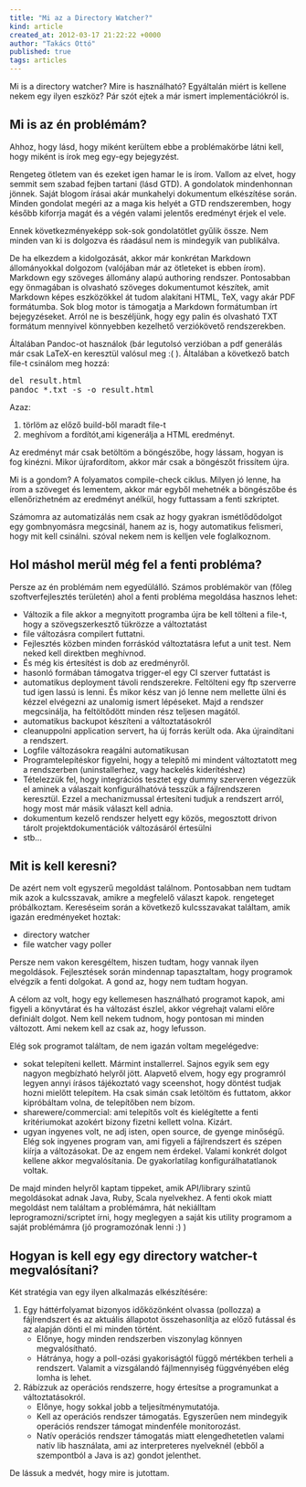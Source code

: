 ```yaml
---
title: "Mi az a Directory Watcher?"
kind: article
created_at: 2012-03-17 21:22:22 +0000
author: "Takács Ottó"
published: true
tags: articles
---
```

Mi is a directory watcher? Mire is használható? Egyáltalán miért is kellene nekem egy ilyen eszköz? Pár szót ejtek a már ismert implementációkról is.

Mi is az én problémám?
------------
Ahhoz, hogy lásd, hogy miként kerültem ebbe a problémakörbe látni kell, hogy miként is írok meg egy-egy bejegyzést. 

Rengeteg ötletem van és ezeket igen hamar le is írom. Vallom az elvet, hogy semmit sem szabad fejben tartani (lásd GTD). A gondolatok mindenhonnan jönnek. Saját blogom írásai akár munkahelyi dokumentum elkészítése során. Minden gondolat megéri az a maga kis helyét a GTD rendszeremben, hogy később kiforrja magát és a végén valami jelentős eredményt érjek el vele.

Ennek következményeképp sok-sok gondolatötlet gyűlik össze. Nem minden van ki is dolgozva és ráadásul nem is mindegyik van publikálva.

De ha elkezdem a kidolgozását, akkor már konkrétan Markdown állományokkal dolgozom (valójában már az ötleteket is ebben írom). Markdown egy szöveges állomány alapú authoring rendszer. Pontosabban egy önmagában is olvasható szöveges dokumentumot készítek, amit Markdown képes eszközökkel át tudom alakítani HTML, TeX, vagy akár PDF formátumba. Sok blog motor is támogatja a Markdown formátumban írt bejegyzéseket. Arról ne is beszéljünk, hogy egy palin és olvasható TXT formátum mennyivel könnyebben kezelhető verziókövető rendszerekben.

Általában Pandoc-ot használok (bár legutolsó verzióban a pdf generálás már csak LaTeX-en keresztül valósul meg :( ). Általában a következő batch file-t csinálom meg hozzá:

<pre  class="brush: plain;toolbar: false;tab-size:2" >
del result.html
pandoc *.txt -s -o result.html
</pre>

Azaz:

1. törlöm az előző build-ből maradt file-t
2. meghívom a fordítót,ami kigenerálja a HTML eredményt.

Az eredményt már csak betöltöm a böngészőbe, hogy lássam, hogyan is fog kinézni. Mikor újrafordítom, akkor már csak a böngészőt frissítem újra.

Mi is a gondom? A folyamatos compile-check ciklus. Milyen jó lenne, ha írom a szöveget és lementem, akkor már egyből mehetnék a böngészőbe és ellenőrizhetném az eredményt anélkül, hogy futtassam a fenti szkriptet.

Számomra az automatizálás nem csak az hogy gyakran ismétlődődolgot egy gombnyomásra megcsinál, hanem az is, hogy automatikus felismeri, hogy mit kell csinálni. szóval nekem nem is kelljen vele foglalkoznom.

Hol máshol merül még fel a fenti probléma?
------------

Persze az én problémám nem egyedülálló. Számos problémakör van (főleg szoftverfejlesztés területén) ahol a fenti probléma megoldása hasznos lehet:

- Változik a file akkor a megnyitott programba újra be kell tölteni a file-t, hogy a szövegszerkesztő tükrözze a változtatást
- file változásra compilert futtatni.
- Fejlesztés közben minden forráskód változtatásra lefut a unit test. Nem neked kell direktben meghívnod.
- És még kis értesítést is dob az eredményről.
- hasonló formában támogatva trigger-el egy CI szerver futtatást is
-  automatikus deployment távoli rendszerekre. Feltölteni egy ftp szerverre tud igen lassú is lenni. És mikor kész van jó lenne nem mellette ülni és kézzel elvégezni az unalomig ismert lépéseket. Majd a rendszer megcsinálja, ha feltöltődött minden rész teljesen magától.
- automatikus backupot készíteni a változtatásokról
- cleanuppolni application servert, ha új forrás került oda. Aka újraindítani a rendszert.
- Logfile változásokra reagálni automatikusan
- Programtelepítéskor figyelni, hogy a telepítő mi mindent változtatott meg a rendszerben (uninstallerhez, vagy hackelés kiderítéshez)
- Tételezzük fel, hogy integrációs tesztet egy dummy szerveren végezzük el aminek a válaszait konfigurálhatóvá tesszük a fájlrendszeren keresztül. Ezzel a mechanizmussal értesíteni tudjuk a rendszert arról, hogy most már másik választ kell adnia.
- dokumentum kezelő rendszer helyett egy közös, megosztott drivon tárolt projektdokumentációk változásáról értesülni
- stb...

Mit is kell keresni?
------------

De azért nem volt egyszerű megoldást találnom. Pontosabban nem tudtam mik azok a kulcsszavak, amikre a megfelelő választ kapok. rengeteget próbálkoztam. Kereséseim során a következő kulcsszavakat találtam, amik igazán eredményeket hoztak:

- directory watcher
- file watcher vagy poller

Persze nem vakon keresgéltem, hiszen tudtam, hogy vannak ilyen megoldások. Fejlesztések során mindennap tapasztaltam, hogy programok elvégzik a  fenti dolgokat. A gond az, hogy nem tudtam hogyan. 

A célom az volt, hogy egy kellemesen használható programot kapok, ami figyeli a könyvtárat és ha változást észlel, akkor végrehajt valami előre definiált dolgot. Nem kell nekem tudnom, hogy pontosan mi minden változott. Ami nekem kell az csak az, hogy lefusson. 

Elég sok programot találtam, de nem igazán voltam megelégedve:

-  sokat telepíteni kellett. Mármint installerrel. Sajnos egyik sem egy nagyon megbízható helyről jött. Alapvető elvem, hogy egy programról legyen annyi írásos tájékoztató vagy sceenshot, hogy döntést tudjak hozni mielőtt telepítem. Ha csak simán csak letöltöm és futtatom, akkor kipróbáltam volna, de telepítőben nem bízom.
- sharewere/commercial: ami telepítős volt és kielégítette a fenti kritériumokat azokért bizony fizetni kellett volna. Kizárt.
- ugyan ingyenes volt, ne adj isten,  open source, de gyenge minőségű. Elég sok ingyenes program van, ami figyeli a fájlrendszert és szépen kiírja a változásokat. De az engem nem érdekel. Valami konkrét dolgot kellene akkor megvalósítania. De gyakorlatilag konfigurálhatatlanok voltak.

De majd minden helyről kaptam tippeket, amik API/library szintű megoldásokat adnak Java, Ruby, Scala nyelvekhez. A fenti okok miatt megoldást nem találtam a problémámra, hát nekiálltam leprogramozni/scriptet írni, hogy meglegyen a saját kis utility programom a saját problémámra (jó programozónak lenni :) )


Hogyan is kell egy egy directory watcher-t megvalósítani?
--------

Két stratégia van egy ilyen alkalmazás elkészítésére:

1. Egy háttérfolyamat bizonyos időközönként olvassa (pollozza) a fájlrendszert és az aktuális állapotot összehasonlítja az előző futással és az alapján dönti el mi minden történt.
   - Előnye, hogy minden rendszerben viszonylag könnyen megvalósítható.
   - Hátránya, hogy a poll-ozási gyakoriságtól függő mértékben terheli a rendszert. Valamit a vizsgálandó fájlmennyiség függvényében elég lomha is lehet.
2. Rábízzuk az operációs rendszerre, hogy értesítse a programunkat a változtatásokról.
   - Előnye, hogy sokkal jobb a teljesítménymutatója.
   - Kell az operációs rendszer támogatás. Egyszerűen nem mindegyik operációs rendszer támogat mindenféle monitorozást.
   - Natív operációs rendszer támogatás miatt elengedhetetlen valami natív lib használata, ami az interpreteres nyelveknél (ebből a szempontból a Java is az) gondot jelenthet.

De lássuk a medvét, hogy mire is jutottam.
  
<!-- event to the end of the fiel -->
<link href="http://www.qualityontime.eu/syntax/styles/shThemeDefault.css" rel="stylesheet" type="text/css" />
<script src="http://www.qualityontime.eu/syntax/scripts/shCore.js" type="text/javascript"></script>
<script type="text/javascript" src="http://www.qualityontime.eu/syntax/scripts/shBrushJScript.js"></script>
<script type="text/javascript" src="http://www.qualityontime.eu/syntax/scripts/shBrushJava.js"></script>
<script type="text/javascript" src="http://www.qualityontime.eu/syntax/scripts/shBrushRuby.js"></script>
<script type="text/javascript" src="http://www.qualityontime.eu/syntax/scripts/shBrushScala.js"></script>
<script type="text/javascript" src="http://www.qualityontime.eu/syntax/scripts/shBrushSql.js"></script>
<script type="text/javascript" src="http://www.qualityontime.eu/syntax/scripts/shBrushPlain.js"></script>
<script src="http://www.qualityontime.eu/syntax/scripts/shAutoloader.js" type="text/javascript"></script>
<!-- http://alexgorbatchev.com/SyntaxHighlighter -->
<script type="text/javascript">
SyntaxHighlighter.all()
</script>

<div class='old-comments'></div>